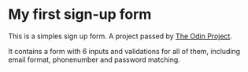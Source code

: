 # My first sign-up form

This is a simples sign up form. A project passed by [The Odin Project](https://www.theodinproject.com/lessons/node-path-intermediate-html-and-css-sign-up-form).

It contains a form with 6 inputs and validations for all of them, including email format, phonenumber and password matching.
